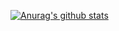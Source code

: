 <!--### Hi there 👋-->

<!--
**AntyCanty/AntyCanty** is a ✨ _special_ ✨ repository because its `README.md` (this file) appears on your GitHub profile.

Here are some ideas to get you started:

- 🔭 I’m currently working on ...
- 🌱 I’m currently learning ...
- 👯 I’m looking to collaborate on ...
- 🤔 I’m looking for help with ...
- 💬 Ask me about ...
- 📫 How to reach me: ...
- 😄 Pronouns: ...
- ⚡ Fun fact: ...
-->

[![Anurag's github stats](https://github-readme-stats.vercel.app/api?username=AntyCanty&count_private=true&show_icons=true&title_color=e07a5f&icon_color=edae49&text_color=ebcfb2&bg_color=373f51)]()
